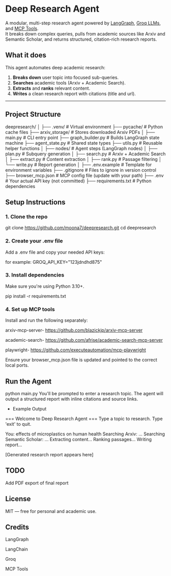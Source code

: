 # Deep Research Agent

A modular, multi-step research agent powered by [LangGraph](https://github.com/langchain-ai/langgraph), [Groq LLMs](https://groq.com/), and [MCP Tools](https://github.com/modelcontextprotocol/servers?tab=readme-ov-file).  
It breaks down complex queries, pulls from academic sources like Arxiv and Semantic Scholar, and returns structured, citation-rich research reports.


## What it does

This agent automates deep academic research:

1. **Breaks down** user topic into focused sub-queries.
2. **Searches** academic tools (Arxiv + Academic Search).
3. **Extracts** and **ranks** relevant content.
4. **Writes** a clean research report with citations (title and url).

---

## Project Structure

deepresearch/
│
├── .venv/ # Virtual environment
├── pycache/ # Python cache files
├── arxiv_storage/ # Stores downloaded Arxiv PDFs
│
├── main.py # CLI entry point
├── graph_builder.py # Builds LangGraph state machine
├── agent_state.py # Shared state types
├── utils.py # Reusable helper functions
│
├── nodes/ # Agent steps (LangGraph nodes)
│ ├── plan.py # Subquery generation
│ ├── search.py # Arxiv + Academic Search
│ ├── extract.py # Content extraction
│ ├── rank.py # Passage filtering
│ └── write.py # Report generation
│
├── .env.example # Template for environment variables
├── .gitignore # Files to ignore in version control
├── browser_mcp.json # MCP config file (update with your path)
├── .env # Your actual API key (not committed)
├── requirements.txt # Python dependencies


## Setup Instructions

### 1. Clone the repo

git clone https://github.com/moona7/deepresearch.git
cd deepresearch
### 2. Create your .env file
Add a .env file and copy your needed API keys:

for example:
GROQ_API_KEY="123jdndhd875"

### 3. Install dependencies
Make sure you're using Python 3.10+.

pip install -r requirements.txt

### 4. Set up MCP tools
Install and run the following separately:

arxiv-mcp-server- https://github.com/blazickjp/arxiv-mcp-server

academic-search- https://github.com/afrise/academic-search-mcp-server

playwright- https://github.com/executeautomation/mcp-playwright

Ensure your browser_mcp.json file is updated and pointed to the correct local ports.

## Run the Agent

python main.py
You'll be prompted to enter a research topic.
The agent will output a structured report with inline citations and source links.

- Example Output

=== Welcome to Deep Research Agent ===
Type a topic to research. Type 'exit' to quit.

You: effects of microplastics on human health
Searching Arxiv: ...
Searching Semantic Scholar: ...
Extracting content...
Ranking passages...
Writing report...

[Generated research report appears here]

## TODO

 Add PDF export of final report


## License
MIT — free for personal and academic use.

## Credits
LangGraph

LangChain

Groq

MCP Tools
